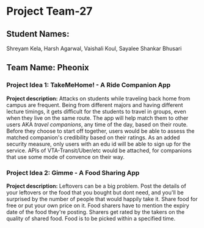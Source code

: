# Project Team-27

## Student Names: 
Shreyam Kela,
Harsh Agarwal,
Vaishali Koul,
Sayalee Shankar Bhusari

## Team Name: Pheonix

### Project Idea 1: TakeMeHome! - A Ride Companion App
**Project description:** Attacks on students while traveling back home from campus are frequent. Being from different majors and having different lecture timings, it gets difficult for the students to travel in groups, even when they live on the same route. The app will help match them to other users AKA *travel companions*, any time of the day, based on their route. Before they choose to start off together, users would be able to assess the matched companion's credibility based on their ratings. As an added security measure, only users with an edu id will be able to sign up for the service. APIs of VTA-Transit/Uber/etc would be attached, for companions that use some mode of convence on their way.

### Project Idea 2: Gimme - A Food Sharing App
**Project description:** Leftovers can be a big problem. Post the details of your leftovers or the food that you bought but dont need, and you'll be surprised by the number of people that would happily take it. Share food for free or put your own price on it. Food sharers have to mention the expiry date of the food they're posting. Sharers get rated by the takers on the quality of shared food. Food is to be picked within a specified time.
